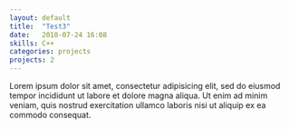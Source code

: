 ```yaml
---
layout: default
title:  "Test3"
date:   2018-07-24 16:08
skills: C++
categories: projects
projects: 2
---
```

Lorem ipsum dolor sit amet, consectetur adipisicing elit, sed do eiusmod tempor incididunt ut labore et dolore magna aliqua. Ut enim ad minim veniam, quis nostrud exercitation ullamco laboris nisi ut aliquip ex ea commodo consequat.